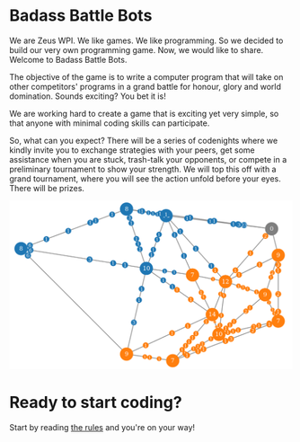 # Badass Battle Bots

We are Zeus WPI. We like games. We like programming. So we decided to build our
very own programming game. Now, we would like to share. Welcome to Badass Battle
Bots.

The objective of the game is to write a computer program that will take on other
competitors' programs in a grand battle for honour, glory and world domination.
Sounds exciting? You bet it is!

We are working hard to create a game that is exciting yet very simple, so that
anyone with minimal coding skills can participate.

So, what can you expect? There will be a series of codenights where we kindly
invite you to exchange strategies with your peers, get some assistance when
you are stuck, trash-talk your opponents, or compete in a preliminary tournament
to show your strength. We will top this off with a grand tournament, where you
will see the action unfold before your eyes. There will be prizes.

![Visualisator screenshot](../static/visualiser_scrot.png)


# Ready to start coding?

Start by reading [the rules](rules) and you're on your way!
